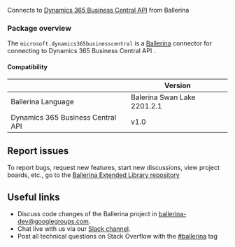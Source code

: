 
Connects to [Dynamics 365 Business Central API](https://dynamics.microsoft.com/en-us/business-central/overview/) from Ballerina

### Package overview

The `microsoft.dynamics365businesscentral` is a [Ballerina](https://ballerina.io/) connector for connecting to Dynamics 365 Business Central API .

#### Compatibility
|                                   | Version                  |
|-----------------------------------|--------------------------|
| Ballerina Language                | Balerina Swan Lake 2201.2.1|
| Dynamics 365 Business Central API | v1.0                     |

## Report issues
To report bugs, request new features, start new discussions, view project boards, etc., go to the [Ballerina Extended Library repository](https://github.com/ballerina-platform/ballerina-extended-library)

## Useful links
- Discuss code changes of the Ballerina project in [ballerina-dev@googlegroups.com](mailto:ballerina-dev@googlegroups.com).
- Chat live with us via our [Slack channel](https://ballerina.io/community/slack/).
- Post all technical questions on Stack Overflow with the [#ballerina](https://stackoverflow.com/questions/tagged/ballerina) tag
